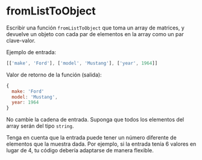 # fromListToObject

Escribir una función `fromListToObject` que toma un array de matrices, y devuelve un objeto con cada par de elementos en la array como un par clave-valor.

Ejemplo de entrada:
```js
[['make', 'Ford'], ['model', 'Mustang'], ['year', 1964]]
```
Valor de retorno de la función (salida):
```js
{
  make: 'Ford'
  model: 'Mustang',
  year: 1964
}
```
No cambie la cadena de entrada.
Suponga que todos los elementos del array serán del tipo `string`.

Tenga en cuenta que la entrada puede tener un número diferente de elementos que la muestra dada. Por ejemplo, si la entrada tenía 6 valores en lugar de 4, tu código debería adaptarse de manera flexible.
